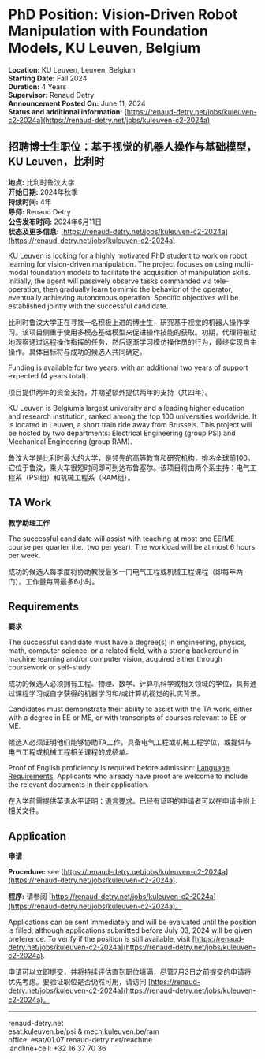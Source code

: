 # PhD Position: Vision-Driven Robot Manipulation with Foundation Models, KU Leuven, Belgium

**Location:** KU Leuven, Leuven, Belgium  
**Starting Date:** Fall 2024  
**Duration:** 4 Years  
**Supervisor:** Renaud Detry  
**Announcement Posted On:** June 11, 2024  
**Status and additional information:** [https://renaud-detry.net/jobs/kuleuven-c2-2024a](https://renaud-detry.net/jobs/kuleuven-c2-2024a)

## 招聘博士生职位：基于视觉的机器人操作与基础模型，KU Leuven，比利时

**地点:** 比利时鲁汶大学  
**开始日期:** 2024年秋季  
**持续时间:** 4年  
**导师:** Renaud Detry  
**公告发布时间:** 2024年6月11日  
**状态及更多信息:** [https://renaud-detry.net/jobs/kuleuven-c2-2024a](https://renaud-detry.net/jobs/kuleuven-c2-2024a)

KU Leuven is looking for a highly motivated PhD student to work on robot learning for vision-driven manipulation. The project focuses on using multi-modal foundation models to facilitate the acquisition of manipulation skills. Initially, the agent will passively observe tasks commanded via tele-operation, then gradually learn to mimic the behavior of the operator, eventually achieving autonomous operation. Specific objectives will be established jointly with the successful candidate.

比利时鲁汶大学正在寻找一名积极上进的博士生，研究基于视觉的机器人操作学习。该项目侧重于使用多模态基础模型来促进操作技能的获取。初期，代理将被动地观察通过远程操作指挥的任务，然后逐渐学习模仿操作员的行为，最终实现自主操作。具体目标将与成功的候选人共同确定。

Funding is available for two years, with an additional two years of support expected (4 years total).

项目提供两年的资金支持，并期望额外提供两年的支持（共四年）。

KU Leuven is Belgium’s largest university and a leading higher education and research institution, ranked among the top 100 universities worldwide. It is located in Leuven, a short train ride away from Brussels. This project will be hosted by two departments: Electrical Engineering (group PSI) and Mechanical Engineering (group RAM).

鲁汶大学是比利时最大的大学，是领先的高等教育和研究机构，排名全球前100。它位于鲁汶，乘火车很短时间即可到达布鲁塞尔。该项目将由两个系主持：电气工程系（PSI组）和机械工程系（RAM组）。

## TA Work

**教学助理工作**

The successful candidate will assist with teaching at most one EE/ME course per quarter (i.e., two per year). The workload will be at most 6 hours per week.

成功的候选人每季度将协助教授最多一门电气工程或机械工程课程（即每年两门）。工作量每周最多6小时。

## Requirements

**要求**

The successful candidate must have a degree(s) in engineering, physics, math, computer science, or a related field, with a strong background in machine learning and/or computer vision, acquired either through coursework or self-study.

成功的候选人必须拥有工程、物理、数学、计算机科学或相关领域的学位，具有通过课程学习或自学获得的机器学习和/或计算机视觉的扎实背景。

Candidates must demonstrate their ability to assist with the TA work, either with a degree in EE or ME, or with transcripts of courses relevant to EE or ME.

候选人必须证明他们能够协助TA工作，具备电气工程或机械工程学位，或提供与电气工程或机械工程相关课程的成绩单。

Proof of English proficiency is required before admission: [Language Requirements](https://set.kuleuven.be/phd/applicants/languagerequirements). Applicants who already have proof are welcome to include the relevant documents in their application.

在入学前需提供英语水平证明：[语言要求](https://set.kuleuven.be/phd/applicants/languagerequirements)。已经有证明的申请者可以在申请中附上相关文件。

## Application

**申请**

**Procedure:** see [https://renaud-detry.net/jobs/kuleuven-c2-2024a](https://renaud-detry.net/jobs/kuleuven-c2-2024a).

**程序:** 请参阅 [https://renaud-detry.net/jobs/kuleuven-c2-2024a](https://renaud-detry.net/jobs/kuleuven-c2-2024a)。

Applications can be sent immediately and will be evaluated until the position is filled, although applications submitted before July 03, 2024 will be given preference. To verify if the position is still available, visit [https://renaud-detry.net/jobs/kuleuven-c2-2024a](https://renaud-detry.net/jobs/kuleuven-c2-2024a).

申请可以立即提交，并将持续评估直到职位填满，尽管7月3日之前提交的申请将优先考虑。要验证职位是否仍然可用，请访问 [https://renaud-detry.net/jobs/kuleuven-c2-2024a](https://renaud-detry.net/jobs/kuleuven-c2-2024a)。

---

renaud-detry.net  
esat.kuleuven.be/psi & mech.kuleuven.be/ram  
office: esat/01.07 renaud-detry.net/reachme  
landline+cell: +32 16 37 70 36
